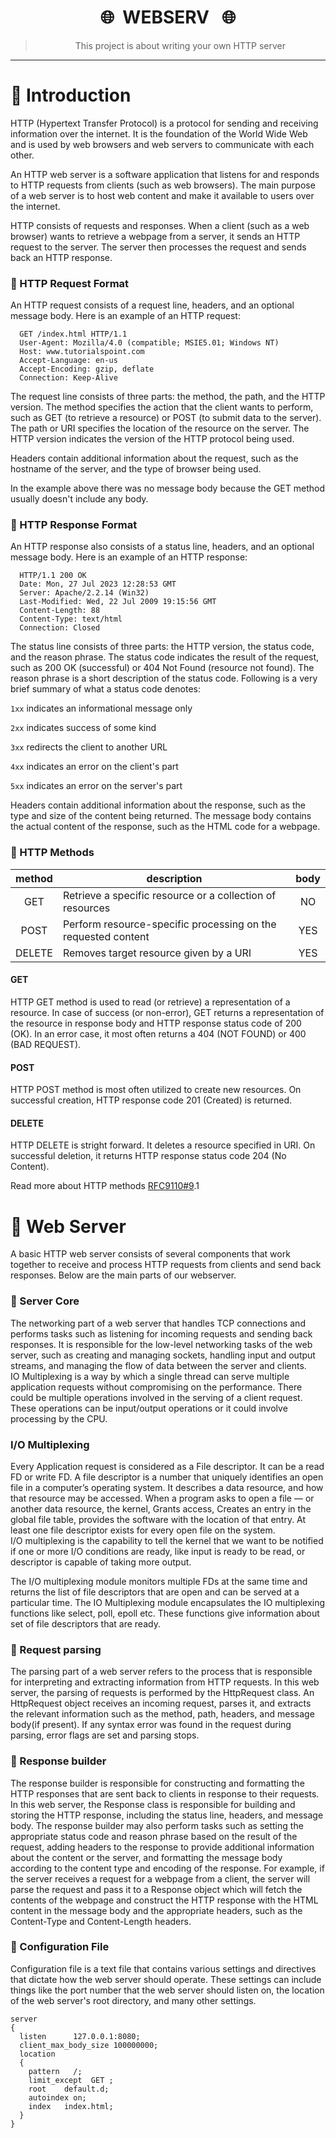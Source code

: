 <div align="center"

# <h1 align="center">🌐 ​&nbsp; WEBSERV &nbsp; 🌐​</h1>
> This project is about writing your own HTTP server
<hr>

</div>

# 📌​​ Introduction
HTTP (Hypertext Transfer Protocol) is a protocol for sending and receiving information over the internet. It is the foundation of the World Wide Web and is used by web browsers and web servers to communicate with each other.

An HTTP web server is a software application that listens for and responds to HTTP requests from clients (such as web browsers). The main purpose of a web server is to host web content and make it available to users over the internet.

HTTP consists of requests and responses. When a client (such as a web browser) wants to retrieve a webpage from a server, it sends an HTTP request to the server. The server then processes the request and sends back an HTTP response.

### 🔶 HTTP Request Format
An HTTP request consists of a request line, headers, and an optional message body. Here is an example of an HTTP request:

```console
  GET /index.html HTTP/1.1
  User-Agent: Mozilla/4.0 (compatible; MSIE5.01; Windows NT)
  Host: www.tutorialspoint.com
  Accept-Language: en-us
  Accept-Encoding: gzip, deflate
  Connection: Keep-Alive
```
The request line consists of three parts: the method, the path, and the HTTP version. The method specifies the action that the client wants to perform, such as GET (to retrieve a resource) or POST (to submit data to the server). The path or URI specifies the location of the resource on the server. The HTTP version indicates the version of the HTTP protocol being used.

Headers contain additional information about the request, such as the hostname of the server, and the type of browser being used.

In the example above there was no message body because the GET method usually doesn't include any body.

### 🔶 HTTP Response Format
An HTTP response also consists of a status line, headers, and an optional message body. Here is an example of an HTTP response:
```console
  HTTP/1.1 200 OK
  Date: Mon, 27 Jul 2023 12:28:53 GMT
  Server: Apache/2.2.14 (Win32)
  Last-Modified: Wed, 22 Jul 2009 19:15:56 GMT
  Content-Length: 88
  Content-Type: text/html
  Connection: Closed
```
The status line consists of three parts: the HTTP version, the status code, and the reason phrase. The status code indicates the result of the request, such as 200 OK (successful) or 404 Not Found (resource not found). The reason phrase is a short description of the status code. Following is a very brief summary of what a status code denotes:

```1xx``` indicates an informational message only

```2xx``` indicates success of some kind

```3xx``` redirects the client to another URL

```4xx``` indicates an error on the client's part

```5xx``` indicates an error on the server's part

Headers contain additional information about the response, such as the type and size of the content being returned. The message body contains the actual content of the response, such as the HTML code for a webpage.

### 🔶 HTTP Methods
|       method      |                                   description                                                     |    body   |
|:-----------------:|---------------------------------------------------------------------------------------------------|:---------:|
|       GET         |  Retrieve a specific resource or a collection of resources                                        |    NO     |
|       POST        |  Perform resource-specific processing on the requested content                                    |    YES    |
|       DELETE      |  Removes target resource given by a URI                                                           |    YES    |

#### GET

HTTP GET method is used to read (or retrieve) a representation of a resource. In case of success (or non-error), GET returns a representation of the resource in response body and HTTP response status code of 200 (OK). In an error case, it most often returns a 404 (NOT FOUND) or 400 (BAD REQUEST).

#### POST

HTTP POST method is most often utilized to create new resources. On successful creation, HTTP response code 201 (Created) is returned.

#### DELETE

HTTP DELETE is stright forward. It deletes a resource specified in URI. On successful deletion, it returns HTTP response status code 204 (No Content).

Read more about HTTP methods <a href="https://www.rfc-editor.org/rfc/rfc9110.html">RFC9110#9</a>.1

# 📌​​ Web Server
A basic HTTP web server consists of several components that work together to receive and process HTTP requests from clients and send back responses. Below are the main parts of our webserver.

### 🔶 Server Core
The networking part of a web server that handles TCP connections and performs tasks such as listening for incoming requests and sending back responses. It is responsible for the low-level networking tasks of the web server, such as creating and managing sockets, handling input and output streams, and managing the flow of data between the server and clients.<br/>
IO Multiplexing is a way by which a single thread can serve multiple application requests without compromising on the performance. There could be multiple operations involved in the serving of a client request. These operations can be input/output operations or it could involve processing by the CPU.</br>

### I/O Multiplexing

Every Application request is considered as a File descriptor. It can be a read FD or write FD. A file descriptor is a number that uniquely identifies an open file in a computer’s operating system. It describes a data resource, and how that resource may be accessed. When a program asks to open a file — or another data resource, the kernel, Grants access, Creates an entry in the global file table, provides the software with the location of that entry. At least one file descriptor exists for every open file on the system.</br>
I/O multiplexing is the capability to tell the kernel that we want to be notified if one or more I/O conditions are ready, like input is ready to be read, or descriptor is capable of taking more output.

The I/O multiplexing module monitors multiple FDs at the same time and returns the list of file descriptors that are open and can be served at a particular time. The IO Multiplexing module encapsulates the IO multiplexing functions like select, poll, epoll etc. These functions give information about set of file descriptors that are ready.

### 🔶 Request parsing
The parsing part of a web server refers to the process that is responsible for interpreting and extracting information from HTTP requests. In this web server, the parsing of requests is performed by the HttpRequest class. An HttpRequest object receives an incoming request, parses it, and extracts the relevant information such as the method, path, headers, and message body(if present). If any syntax error was found in the request during parsing, error flags are set and parsing stops. 

### 🔶 Response builder
The response builder is responsible for constructing and formatting the HTTP responses that are sent back to clients in response to their requests. In this web server, the Response class is responsible for building and storing the HTTP response, including the status line, headers, and message body. The response builder may also perform tasks such as setting the appropriate status code and reason phrase based on the result of the request, adding headers to the response to provide additional information about the content or the server, and formatting the message body according to the content type and encoding of the response. For example, if the server receives a request for a webpage from a client, the server will parse the request and pass it to a Response object which will fetch the contents of the webpage and construct the HTTP response with the HTML content in the message body and the appropriate headers, such as the Content-Type and Content-Length headers.

### 🔶 Configuration File
Configuration file is a text file that contains various settings and directives that dictate how the web server should operate. These settings can include things like the port number that the web server should listen on, the location of the web server's root directory, and many other settings.
```console
server
{
  listen      127.0.0.1:8080;
  client_max_body_size 100000000;
  location
  {
    pattern   /;
    limit_except  GET ;
    root    default.d;
    autoindex on;
    index   index.html;
  }
}
```
